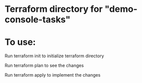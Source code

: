 # Terraform directory for "demo-console-tasks"

# To use:
Run terraform init to initialize terraform directory

Run terraform plan to see the changes

Run terraform apply to implement the changes

